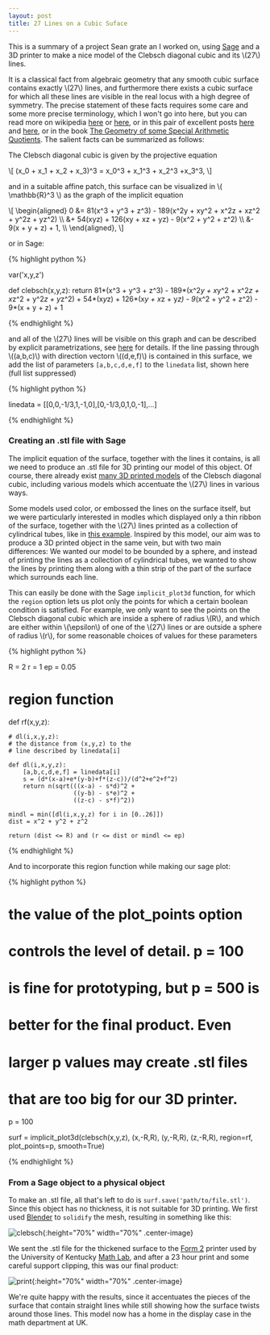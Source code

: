 ```yaml
---
layout: post
title: 27 Lines on a Cubic Suface
---
```


This is a summary of a project Sean grate an I worked on, using
[Sage](https://www.sagemath.org) and a 3D printer to make a nice model
of the Clebsch diagonal cubic and its \\(27\\) lines.

It is a classical fact from algebraic geometry that any smooth cubic
surface contains exactly \\(27\\) lines, and furthermore there exists
a cubic surface for which all these lines are visible in the real
locus with a high degree of symmetry. The precise statement of these
facts requires some care and some more precise terminology, which I
won't go into here, but you can read more on wikipedia
[here](https://en.wikipedia.org/wiki/Cubic_surface#27_lines_on_a_cubic_surface)
or [here](https://en.wikipedia.org/wiki/Clebsch_surface), or in this
pair of excellent posts
[here](https://blogs.ams.org/visualinsight/2016/02/15/27-lines-on-a-cubic-surface/)
and
[here](https://analyticphysics.com/Higher%20Dimensions/27%20Lines%20on%20a%20Cubic%20Surface.htm),
or in the book [The Geometry of some Special Arithmetic
Quotients](https://www.springer.com/gp/book/9783540617952). The
salient facts can be summarized as follows:

The Clebsch diagonal cubic is given by the projective equation

\\[
(x_0 + x_1 + x_2 + x_3)^3 = x_0^3 + x_1^3 + x_2^3 +x_3^3,
\\]

and in a suitable affine patch, this surface can be visualized in \\(
\\mathbb{R}^3 \\) as the graph of the implicit equation

\\[ \\begin{aligned} 0 &= 81(x^3 + y^3 + z^3) - 189(x^2y + xy^2 + x^2z + xz^2 + y^2z + yz^2) \\\\ &+ 54(xyz) + 126(xy + xz + yz) - 9(x^2 + y^2 + z^2) \\\\ &- 9(x + y + z) + 1, \\\\ \\end{aligned}, \\]

or in Sage:

{% highlight python %}

var('x,y,z')

def clebsch(x,y,z):
	return 81*(x^3 + y^3 + z^3) - 189*(x^2*y + x*y^2 + x^2*z + x*z^2 + y^2*z + y*z^2) + 54*(x*y*z) + 126*(x*y + x*z + y*z) - 9*(x^2 + y^2 + z^2) - 9*(x + y + z) + 1

{% endhighlight %}

and all of the \\(27\\) lines will be visible on this graph and can be
described by explicit parametrizations, see
[here](https://analyticphysics.com/Higher%20Dimensions/27%20Lines%20on%20a%20Cubic%20Surface.htm)
for details. If the line passing through \\((a,b,c)\\) with direction
vectorn \\((d,e,f)\\) is contained in this surface, we add the list of
parameters ```[a,b,c,d,e,f]``` to the ```linedata``` list, shown here
(full list suppressed)

{% highlight python %}

linedata = [[0,0,-1/3,1,-1,0],[0,-1/3,0,1,0,-1],...]

{% endhighlight %}

### Creating an .stl file with Sage

The implicit equation of the surface, together with the lines it
contains, is all we need to produce an .stl file for 3D printing our
model of this object. Of course, there already exist [many 3D printed
models](https://www.shapeways.com/marketplace?type=product&q=clebsch)
of the Clebsch diagonal cubic, including various models which
accentuate the \\(27\\) lines in various ways.

Some models used color, or embossed the lines on the surface itself,
but we were particularly interested in modles which displayed only a
thin ribbon of the surface, together with the \\(27\\) lines printed
as a collection of cylindrical tubes, like in [this
example](https://www.shapeways.com/product/C3YTU5KTB/clebsch-only-its-27-lines-and-a-border?optionId=65608433&li=marketplace). Inspired
by this model, our aim was to produce a 3D printed object in the same
vein, but with two main differences: We wanted our model to be bounded
by a sphere, and instead of printing the lines as a collection of
cylindrical tubes, we wanted to show the lines by printing them along
with a thin strip of the part of the surface which surrounds each
line.

This can easily be done with the Sage ```implicit_plot3d``` function,
for which the ```region``` option lets us plot only the points for
which a certain boolean condition is satisfied. For example, we only want to see the points on the Clebsch diagonal cubic which are inside a sphere of radius \\(R\\), and which are either within \\(\epsilon\\) of one of the \\(27\\) lines or are outside a sphere of radius \\(r\\), for some reasonable choices of values for these parameters

{% highlight python %}

R = 2
r = 1
ep = 0.05

# region function
def rf(x,y,z):

    # dl(i,x,y,z):
    # the distance from (x,y,z) to the
    # line described by linedata[i]
    
    def dl(i,x,y,z):
        [a,b,c,d,e,f] = linedata[i]
    	s = (d*(x-a)+e*(y-b)+f*(z-c))/(d^2+e^2+f^2)
    	return n(sqrt(((x-a) - s*d)^2 +
                      ((y-b) - s*e)^2 +
                      ((z-c) - s*f)^2))
		      		      
    mindl = min([dl(i,x,y,z) for i in [0..26]])
    dist = x^2 + y^2 + z^2
    
    return (dist <= R) and (r <= dist or mindl <= ep)

{% endhighlight %}

And to incorporate this region function while making our sage plot:

{% highlight python %}

# the value of the plot_points option
# controls the level of detail. p = 100
# is fine for prototyping, but p = 500 is
# better for the final product. Even
# larger p values may create .stl files
# that are too big for our 3D printer.
p = 100

surf = implicit_plot3d(clebsch(x,y,z),
                       (x,-R,R),
                       (y,-R,R),
                       (z,-R,R),
                       region=rf,
                       plot_points=p,
                       smooth=True)

{% endhighlight %}

### From a Sage object to a physical object

To make an .stl file, all that's left to do is ```surf.save('path/to/file.stl')```. Since this object has no thickness, it is not suitable for 3D printing. We first used [Blender](https://www.blender.org/) to ```solidify``` the mesh, resulting in something like this:

![clebsch]({{site.url}}/public/clebschblender.png){:height="70%" width="70%" .center-image}

We sent the .stl file for the thickened surface to the [Form 2](https://formlabs.com/3d-printers/form-2/) printer used by the University of Kentucky [Math Lab](https://ukmathlab.blogspot.com/), and after a 23 hour print and some careful support clipping, this was our final product:

![print]({{site.url}}/public/clebsch.jpg){:height="70%" width="70%" .center-image}

We're quite happy with the results, since it accentuates the pieces of
the surface that contain straight lines while still showing how the
surface twists around those lines. This model now has a home in the
display case in the math department at UK.
